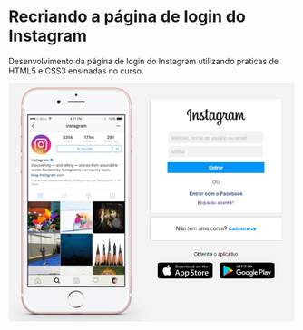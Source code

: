 # Recriando a página de login do Instagram
Desenvolvimento da página de login do Instagram utilizando praticas de HTML5 e CSS3 ensinadas no curso.

![Alt text](/etc/instagram-login-page.png?raw=true "Página de login do Instagram")
